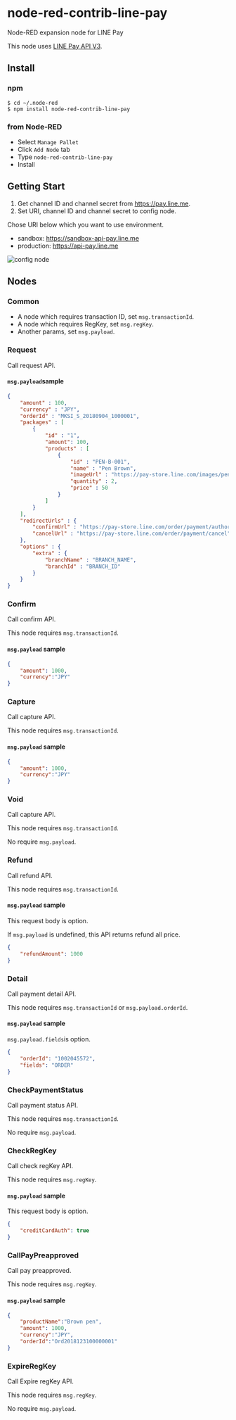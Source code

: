# node-red-contrib-line-pay
Node-RED expansion node for LINE Pay

This node uses [LINE Pay API V3](https://pay.line.me/jp/developers/apis/onlineApis?locale=en_US).
## Install
### npm

```
$ cd ~/.node-red
$ npm install node-red-contrib-line-pay
```

### from Node-RED

- Select `Manage Pallet`
- Click `Add Node` tab
- Type `node-red-contrib-line-pay`
- Install

## Getting Start
1. Get channel ID and channel secret from https://pay.line.me.
2. Set URI, channel ID and channel secret to config node.
    
Chose URI below which you want to use environment. 
- sandbox: https://sandbox-api-pay.line.me
- production: https://api-pay.line.me

![config node](https://i.gyazo.com/82423633ff349ae092eb45d4a70be159.png)

## Nodes
### Common
- A node which requires transaction ID, set `msg.transactionId`.
- A node which requires RegKey, set `msg.regKey`.     
- Another params, set `msg.payload`.
### Request
Call request API.

#### `msg.payload`sample

```json
{
    "amount" : 100,
    "currency" : "JPY",
    "orderId" : "MKSI_S_20180904_1000001",
    "packages" : [
        {
            "id" : "1",
            "amount": 100,
            "products" : [
                {
                    "id" : "PEN-B-001",
                    "name" : "Pen Brown",
                    "imageUrl" : "https://pay-store.line.com/images/pen_brown.jpg",
                    "quantity" : 2,
                    "price" : 50
                }
            ]
        }
    ],
    "redirectUrls" : {
        "confirmUrl" : "https://pay-store.line.com/order/payment/authorize",
        "cancelUrl" : "https://pay-store.line.com/order/payment/cancel"
    },
    "options" : {
        "extra" : {
            "branchName" : "BRANCH_NAME",
            "branchId" : "BRANCH_ID"
        }
    }
}
```
### Confirm
Call confirm API.

This node requires `msg.transactionId`.

#### `msg.payload` sample
```json
{
    "amount": 1000,
    "currency":"JPY" 
}
```

### Capture
Call capture API.

This node requires `msg.transactionId`.

#### `msg.payload` sample
```json
{
    "amount": 1000,
    "currency":"JPY" 
}
```

### Void
Call capture API.

This node requires `msg.transactionId`.

No require `msg.payload`.

### Refund
Call refund API.

This node requires `msg.transactionId`.

#### `msg.payload` sample
This request body is option.

If `msg.payload` is undefined, this API returns refund all price.

```json
{
    "refundAmount": 1000 
}
```

### Detail
Call payment detail API.

This node requires `msg.transactionId` or `msg.payload.orderId`.

#### `msg.payload` sample
`msg.payload.fields`is option.

```json
{
    "orderId": "1002045572",
    "fields": "ORDER"
}
```

### CheckPaymentStatus
Call payment status API.

This node requires `msg.transactionId`.

No require `msg.payload`.
### CheckRegKey
Call check regKey API.

This node requires `msg.regKey`.

#### `msg.payload` sample
This request body is option.

```json
{
    "creditCardAuth": true
}
```

### CallPayPreapproved
Call pay preapproved.

This node requires `msg.regKey`.

#### `msg.payload` sample
```json
{
    "productName":"Brown pen", 
    "amount": 1000, 
    "currency":"JPY", 
    "orderId":"Ord2018123100000001"
}
```

### ExpireRegKey
Call Expire regKey API.

This node requires `msg.regKey`.

No require `msg.payload`.
